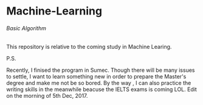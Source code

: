 # Machine-Learning
###### Basic Algorithm
This repository is relative to the coming study in Machine Learing.

P.S.

Recently,  I finised the program in Sumec. Though there will be many issues to settle, I want to learn something new in order to prepare the Master's degree and make me not be so bored. By the way , I can also practice the writing skills in the meanwhile beacuse the IELTS exams is coming LOL.
Edit on the morning of 5th Dec, 2017.

